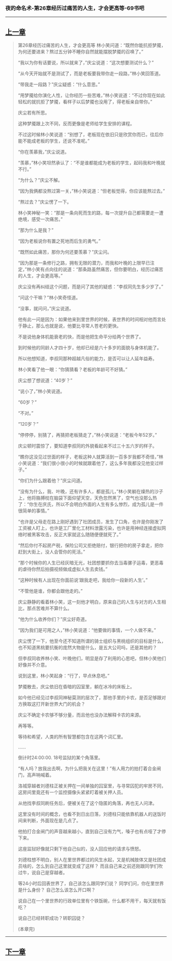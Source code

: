 ### 夜的命名术-第26章经历过痛苦的人生，才会更高等-69书吧

--------
[上一章](./6d9f46f1e6ea7765245e84f1e0d9a06f.md)
--------


>
>
>
>第26章经历过痛苦的人生，才会更高等
>林小笑问道：“既然你能抗拒梦魇，为何还要进来？熬过五分钟不睡你自然就能摆脱梦魇的召唤了。”
>
>“我以为你有话要说，所以就来了，”庆尘说道：“这次想要测试什么？”
>
>“从今天开始就不是测试了，而是老板要我带你走一段路，”林小笑回答道。
>
>“带我走一段路？”庆尘疑惑：“什么意思。”
>
>“用梦魇给你演化人性，让你经历一些苦难，”林小笑说道：“不过你现在如此轻松的就抗拒了梦魇，看样子以后梦魇也没用了，得老板亲自带你。”
>
>庆尘若有所思。
>
>这种梦魇跟上次不同，反而更像是老师给学生安排的课程。
>
>不过这时候林小笑说道：“别想了，老板现在依旧只是欣赏你而已，往后你能不能成老板的学生，还说不准呢。”
>
>“你在羡慕我，”庆尘说道。
>
>“羡慕，”林小笑坦然承认了：“不是谁都能成为老板的学生，起码我和叶晚就不行。”
>
>“为什么？”庆尘不解。
>
>“因为我俩都没熬过第一关，”林小笑说道：“但老板觉得，你应该能熬过去。”
>
>“熬过去？”庆尘愣了一下。
>
>林小笑神秘一笑：“那是一条向死而生的路，每一次提升自己都需要走一遭绝境，感受一次痛苦。”
>
>“那为什么是我？”
>
>“因为老板说你有置之死地而后生的勇气。”
>
>“既然如此痛苦，那你为何还要羡慕？”庆尘问。
>
>“因为那是一条修行之路，拥有无限的潜力，而我和叶晚的上限早已注定，”林小笑有点向往的说道：“那条路虽然痛苦，但你要明白，经历过痛苦的人生，才会更高等。”
>
>庆尘没有再纠结这个问题，而是问了其他的疑惑：“李叔同先生多少岁了。”
>
>“问这个干嘛？”林小笑奇怪道。
>
>“没事，就问问，”庆尘说道。
>
>他有此一问是因为：如果他来到里世界的时候，表世界的时间相对他而言处于静止，那么也就是说，他要比寻常人苍老的更快。
>
>不是说他身体机能衰老的快，而是他把生命平分给两个世界了。
>
>到时候他的同龄人才四十岁，他却已经是六十多岁的面貌与身体机能了。
>
>所以他想知道，李叔同那种超越凡俗的能力，是否可以让人延年益寿。
>
>林小笑看了他一眼：“你猜猜看？老板的年龄可不好猜。”
>
>庆尘想了想说道：“40岁？”
>
>“说小了，”林小笑说道。
>
>“60岁？”
>
>“不对。”
>
>“120岁？”
>
>“停停停，别猜了，再猜把老板猜走了，”林小笑说道：“老板今年52岁。”
>
>庆尘顿时震惊了，要知道李叔同的外貌看起来不过三十五六岁的样子。
>
>“瞧你这没见过世面的样子，老板这种人就算活到一百多岁我都不奇怪，”林小笑说道：“我们很小很小的时候就跟着他了，这么多年我都没见他变过样子。”
>
>“你们为什么跟着他？”庆尘问道。
>
>“没有为什么，我、叶晚，还有许多人，都是孤儿，”林小笑躺在燥热的沙子上，他将胳膊枕在脑袋下面仰望天空，天色忽然黑了，空气也没那么热了：“你生在庆氏，所以不会明白外面的人生有多么惨烈，成为孤儿是一件很简单的事情。”
>
>“也许是父母走在路上刚好遇到了社团成员，发生了口角，也许是你刚发了工资被人盯上，也许是工厂里化工材料泄露污染，也许是用神经连接虚拟网络时被黑客攻击，反正大家就这么随随便便就死了。”
>
>“然后你付不起房产税，保险公司又拒绝赔付，银行把你的房子拿走，把你赶到大街上，没人会管你的死活。”
>
>“那个时候你的人生已经灰暗无光，社团想要抓你去当毒骡子运毒，更恶毒的虐待你然后拍摄视频做成虚拟人生去卖钱。”
>
>“这种时候有人出现在你面前说‘跟我走吧，我给你一段新的人生’。”
>
>“不管他是谁，你都会跟他走的。”
>
>庆尘静静的看着林小笑，这一刻他才明白，原来自己的人生与对方的人生相比，那点苦难并不算什么。
>
>“他为什么收养你们？”庆尘好奇道。
>
>“因为我们是可用之人，”林小笑说道：“他要做的事情，一个人做不来。”
>
>庆尘愣了一下，他至今还不知道所谓的骑士组织与黑桃组织的目标是什么，也不知道黑桃要抗衡的庞然大物是什么，是五大公司吗，还是其他的？
>
>但李叔同收养林小笑、叶晚他们，明显是存了利用的心思吧，但林小笑他们好像并不介意。
>
>说到这里，林小笑起身：“行了，早点休息吧。”
>
>梦魇散去，庆尘依旧在昏暗的囚室里，躺在冰冷的床板上。
>
>如今他已经见过李叔同神秘莫测的层次了，那他手里的卡农，是否足够跟对方换取这打开新世界大门的机会？
>
>庆尘不确定卡农够不够分量，而且他也没办法解释卡农的来源。
>
>再等等。
>
>等待和希望，人类的所有智慧都包含在这两个词汇里。
>
>……
>
>倒计时24:00:00.
>18号监狱的某个角落里。
>
>“有人吗？放我出去啊，为什么把我关在这里！”有人用力的拍打着合金闸门，高声呐喊着。
>
>洛城穿越者刘德柱正被关押在一间单独的囚室里，与寻常囚犯的牢房不同，这房间里竟还有一个监控摄像头紧紧盯着被关押人员。
>
>从他找李叔同刷任务后，便被关在了这个隐匿的角落，再也无人问津。
>
>这里没有时间的概念，也看不到日出日落，刘德柱只能依靠机器人的送饭时间来判断，外面现在是几点了。
>
>他拍打合金闸门的声音越来越小，直到自己没有力气，嗓子也有点哑了才停下来。
>
>这座监狱好像就只剩下他自己似的，没人回应他的请求与愤怒。
>
>刘德柱想不明白，别人在里世界都过的风生水起，又是机械肢体又是社团成员啥的，怎么到自己这里就变成了这样？
>而且自己来之前还刚跟同学们吹过牛，说自己是穿越者。
>
>等24小时后回表世界了，自己该怎么跟同学们说？
>同学们问，你在里世界是什么身份？
>自己怎么该怎么开口啊？
>
>说自己在一个里世界的行政单位里有个铁饭碗，什么都不用干，每天就有饭吃？
>
>说自己已经转职成功？转职囚徒？
>
>(本章完)
>
>

--------
[下一章](./1c336c02283d431584aec1b0f538c3bd.md)
--------
